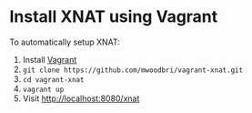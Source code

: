 Install XNAT using Vagrant
==========================

To automatically setup XNAT:

1. Install [Vagrant](http://www.vagrantup.com/)
1. ```git clone https://github.com/mwoodbri/vagrant-xnat.git```
1. ```cd vagrant-xnat```
1. ```vagrant up```
1. Visit <http://localhost:8080/xnat>
